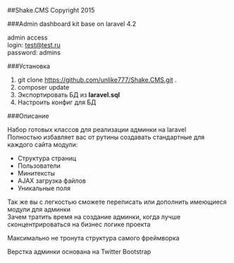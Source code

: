 ##Shake.CMS Copyright 2015

###Admin dashboard kit base on laravel 4.2

admin access  
login: test@test.ru  
password: admins 

###Установка

1. git clone https://github.com/unlike777/Shake.CMS.git .
2. composer update
3. Экспортировать БД из **laravel.sql**
4. Настроить конфиг для БД

###Описание

Набор готовых классов для реализации админки на laravel  
Полностью избавляет вас от рутины создавать стандартные для каждого сайта модули:
* Структура страниц
* Пользователи
* Минитексты
* AJAX загрузка файлов
* Уникальные поля

Так же вы с легкостью сможете переписать или дополнить имеющиеся модули для админки  
Зачем тратить время на создание админки, когда лучше сконцентрироваться на бизнес логике проекта

Максимально не тронута структура самого фреймворка

Верстка админки основана на Twitter Bootstrap
